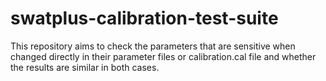 # swatplus-calibration-test-suite
 This repository aims to check the parameters that are sensitive when changed directly in their parameter files or calibration.cal file and whether the results are similar in both cases. 
